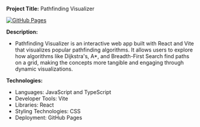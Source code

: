 **Project Title:** Pathfinding Visualizer

[![GitHub Pages](https://img.shields.io/badge/GitHub-Pages-blue?logo=github)](https://aadam-l.github.io/pathfinding_visualizer/)

**Description:**
- Pathfinding Visualizer is an interactive web app built with React and Vite that visualizes popular pathfinding algorithms. It allows users to explore how algorithms like Dijkstra's, A*, and Breadth-First Search find paths on a grid, making the concepts more tangible and engaging through dynamic visualizations.

**Technologies:**
- Languages: JavaScript and TypeScript
- Developer Tools: Vite
- Libraries: React
- Styling Technologies: CSS
- Deployment: GitHub Pages
